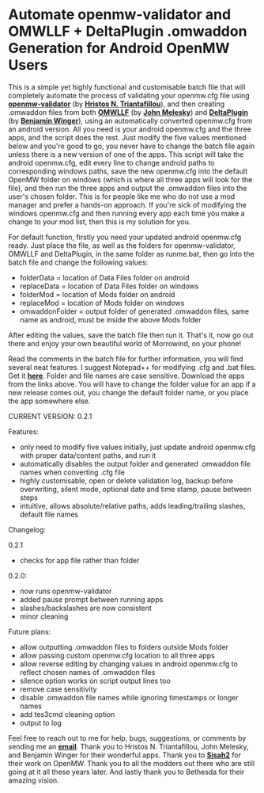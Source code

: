 <h1>Automate openmw-validator and OMWLLF + DeltaPlugin .omwaddon Generation for Android OpenMW Users</h1>

This is a simple yet highly functional and customisable batch file that will completely automate the process of validating your openmw.cfg file using <strong><a href="https://mw.moddinghall.com/file/28-openmw-validator">openmw-validator</a></strong> (by <strong><a href="https://git.sr.ht/~hristoast">Hristos N. Triantafillou</a></strong>), and then creating .omwaddon files from both <strong><a href="https://github.com/jmelesky/omwllf">OMWLLF</a></strong> (by <strong><a href="https://github.com/jmelesky">John Melesky</a></strong>) and <strong><a href="https://gitlab.com/bmwinger/delta-plugin/-/releases">DeltaPlugin</a></strong> (by <strong><a href="https://gitlab.com/bmwinger">Benjamin Winger</a></strong>), using an automatically converted openmw.cfg from an android version. All you need is your android openmw.cfg and the three apps, and the script does the rest. Just modify the five values mentioned below and you're good to go, you never have to change the batch file again unless there is a new version of one of the apps. This script will take the android openmw.cfg, edit every line to change android paths to corresponding windows paths, save the new openmw.cfg into the default OpenMW folder on windows (which is where all three apps will look for the file), and then run the three apps and output the .omwaddon files into the user's chosen folder. This is for people like me who do not use a mod manager and prefer a hands-on approach. If you're sick of modifying the windows openmw.cfg and then running every app each time you make a change to your mod list, then this is my solution for you.

For default function, firstly you need your updated android openmw.cfg ready. Just place the file, as well as the folders for openmw-validator, OMWLLF and DeltaPlugin, in the same folder as runme.bat, then go into the batch file and change the following values:

- folderData = location of Data Files folder on android
- replaceData = location of Data Files folder on windows
- folderMod = location of Mods folder on android
- replaceMod = location of Mods folder on windows
- omwaddonFolder = output folder of generated .omwaddon files, same name as android, must be inside the above Mods folder

After editing the values, save the batch file then run it. That's it, now go out there and enjoy your own beautiful world of Morrowind, on your phone!

Read the comments in the batch file for further information, you will find several neat features. I suggest Notepad++ for modifying .cfg and .bat files. Get it <strong><a href="https://notepad-plus-plus.org/downloads/">here</a></strong>. Folder and file names are case sensitive. Download the apps from the links above. You will have to change the folder value for an app if a new release comes out, you change the default folder name, or you place the app somewhere else.

CURRENT VERSION: 0.2.1

Features:

- only need to modify five values initially, just update android openmw.cfg with proper data/content paths, and run it
- automatically disables the output folder and generated .omwaddon file names when converting .cfg file
- highly customisable, open or delete validation log, backup before overwriting, silent mode, optional date and time stamp, pause between steps
- intuitive, allows absolute/relative paths, adds leading/trailing slashes, default file names

Changelog:

0.2.1
- checks for app file rather than folder

0.2.0:
- now runs openmw-validator
- added pause prompt between running apps
- slashes/backslashes are now consistent
- minor cleaning

Future plans:

- allow outputting .omwaddon files to folders outside Mods folder
- allow passing custom openmw.cfg location to all three apps
- allow reverse editing by changing values in android openmw.cfg to reflect chosen names of .omwaddon files
- silence option works on script output lines too
- remove case sensitivity
- disable .omwaddon file names while ignoring timestamps or longer names
- add tes3cmd cleaning option
- output to log

Feel free to reach out to me for help, bugs, suggestions, or comments by sending me an <strong><a href="mailto:r_b_inc@yahoo.ca">email</a></strong>. Thank you to Hristos N. Triantafillou, John Melesky, and Benjamin Winger for their wonderful apps. Thank you to <strong><a href="https://github.com/Sisah2">Sisah2</a></strong> for their work on OpenMW. Thank you to all the modders out there who are still going at it all these years later. And lastly thank you to Bethesda for their amazing vision.
